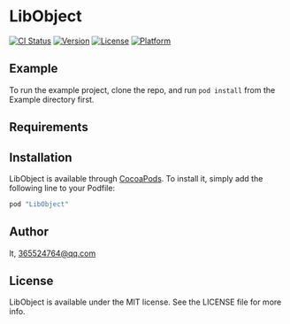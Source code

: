 # LibObject

[![CI Status](http://img.shields.io/travis/lt/LibObject.svg?style=flat)](https://travis-ci.org/lt/LibObject)
[![Version](https://img.shields.io/cocoapods/v/LibObject.svg?style=flat)](http://cocoapods.org/pods/LibObject)
[![License](https://img.shields.io/cocoapods/l/LibObject.svg?style=flat)](http://cocoapods.org/pods/LibObject)
[![Platform](https://img.shields.io/cocoapods/p/LibObject.svg?style=flat)](http://cocoapods.org/pods/LibObject)

## Example

To run the example project, clone the repo, and run `pod install` from the Example directory first.

## Requirements

## Installation

LibObject is available through [CocoaPods](http://cocoapods.org). To install
it, simply add the following line to your Podfile:

```ruby
pod "LibObject"
```

## Author

lt, 365524764@qq.com

## License

LibObject is available under the MIT license. See the LICENSE file for more info.
